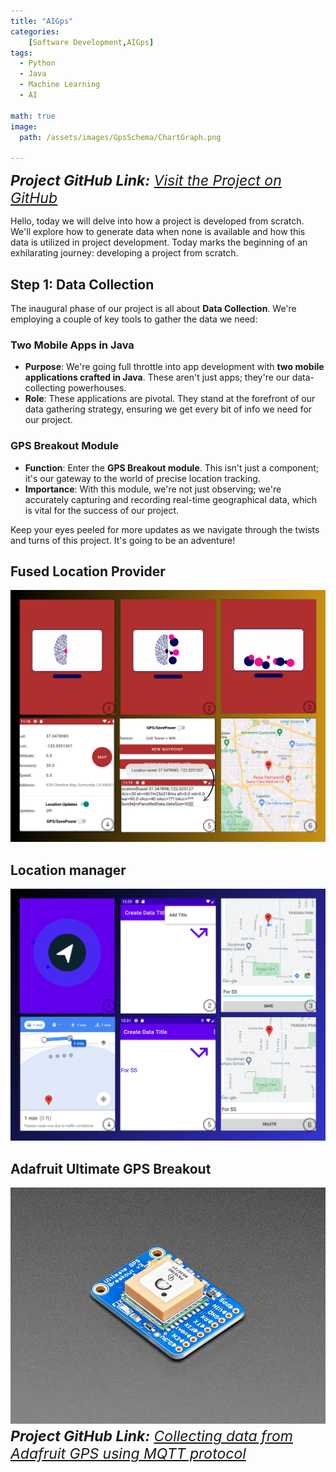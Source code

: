 ```yaml
---
title: "AIGps"
categories:
    [Software Development,AIGps]
tags:
  - Python
  - Java
  - Machine Learning
  - AI
  
math: true
image:
  path: /assets/images/GpsSchema/ChartGraph.png
  
---
```


<span style="font-size: 23px;font-style: italic;">
    <b>Project GitHub Link:</b>
    <a href="https://github.com/MervanKanat/AIGPS">Visit the Project on GitHub</a>
</span>




Hello, today we will delve into how a project is developed from scratch. We'll explore how to generate data when none is available and how this data is utilized in project development.
Today marks the beginning of an exhilarating journey: developing a project from scratch.
## Step 1: Data Collection

The inaugural phase of our project is all about **Data Collection**. We're employing a couple of key tools to gather the data we need:

### Two Mobile Apps in Java
- **Purpose**: We're going full throttle into app development with **two mobile applications crafted in Java**. These aren't just apps; they're our data-collecting powerhouses.
- **Role**: These applications are pivotal. They stand at the forefront of our data gathering strategy, ensuring we get every bit of info we need for our project.

### GPS Breakout Module
- **Function**: Enter the **GPS Breakout module**. This isn't just a component; it's our gateway to the world of precise location tracking.
- **Importance**: With this module, we're not just observing; we're accurately capturing and recording real-time geographical data, which is vital for the success of our project.


Keep your eyes peeled for more updates as we navigate through the twists and turns of this project. It's going to be an adventure!

## Fused Location Provider
![Fused Location Provider API](/assets/images/GpsSchema/appred.png)
## Location manager
![Location manager](/assets/images/GpsSchema/apppurple.png)

## Adafruit Ultimate GPS Breakout
![Location manager](/assets/images/GpsSchema/gpsapp.jpg)
<span style="font-size: 23px;font-style: italic;">
    <b>Project GitHub Link:</b>
    <a href="https://github.com/MervanKanat/Gps-Adafruit-Adafruit-Ultimate-PA1616S">Collecting data from Adafruit GPS using MQTT protocol</a>
</span>

